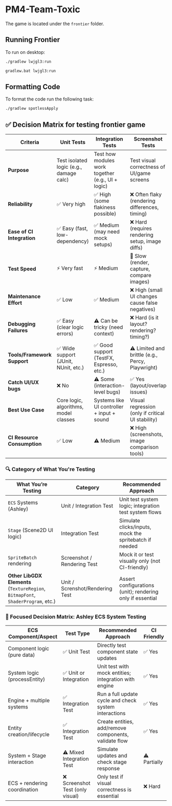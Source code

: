 # PM4-Team-Toxic


The game is located under the `frontier` folder.

## Running Frontier

To run on desktop:

```sh
./gradlew lwjgl3:run
```


```bat
gradlew.bat lwjgl3:run
```

## Formatting Code

To format the code run the following task:
```sh
./gradlew spotlessApply
```


## ✅ Decision Matrix for testing frontier game

| **Criteria**                       | **Unit Tests**                              | **Integration Tests**                              | **Screenshot Tests**                               |
|-----------------------------------|---------------------------------------------|----------------------------------------------------|----------------------------------------------------|
| **Purpose**                       | Test isolated logic (e.g., damage calc)     | Test how modules work together (e.g., UI + logic)  | Test visual correctness of UI/game screens         |
| **Reliability**                   | ✅ Very high                                | ✅ High (some flakiness possible)                  | ❌ Often flaky (rendering differences, timing)     |
| **Ease of CI Integration**        | ✅ Easy (fast, low-dependency)              | ✅ Medium (may need mock setups)                   | ❌ Hard (requires rendering setup, image diffs)    |
| **Test Speed**                    | ⚡ Very fast                                 | ⚡ Medium                                           | 🐢 Slow (render, capture, compare images)          |
| **Maintenance Effort**           | ✅ Low                                      | ✅ Medium                                           | ❌ High (small UI changes cause false negatives)   |
| **Debugging Failures**            | ✅ Easy (clear logic errors)                | ⚠ Can be tricky (need context)                     | ❌ Hard (is it layout? rendering? timing?)         |
| **Tools/Framework Support**      | ✅ Wide support (JUnit, NUnit, etc.)        | ✅ Good support (TestFX, Espresso, etc.)           | ⚠ Limited and brittle (e.g., Percy, Playwright)   |
| **Catch UI/UX bugs**             | ❌ No                                       | ⚠ Some (interaction-level bugs)                    | ✅ Yes (layout/overlap issues)                     |
| **Best Use Case**                | Core logic, algorithms, model classes       | Systems like UI controller + input + sound         | Visual regression (only if critical UI stability) |
| **CI Resource Consumption**      | ✅ Low                                       | ⚠ Medium                                           | ❌ High (screenshots, image comparison tools)      |


### 🔍 Category of What You're Testing

| **What You’re Testing**         | Category                        | Recommended Approach                                 |
|-------------------------------|----------------------------------|-------------------------------------------------------|
| `ECS` Systems (Ashley)         | Unit / Integration Test         | Unit test system logic; integration test system flows |
| `Stage` (Scene2D UI logic)     | Integration Test                | Simulate clicks/inputs, mock the spritebatch if needed|
| `SpriteBatch` rendering        | Screenshot / Rendering Test     | Mock it or test visually only (not CI-friendly)       |
| **Other LibGDX Elements** (`TextureRegion`, `BitmapFont`, `ShaderProgram`, etc.) | Unit / Screnshot/Rendering Test | Assert configurations (unit); rendering only if essential | ⚠ Depends on element |

### 🧠 Focused Decision Matrix: Ashley ECS System Testing

| **ECS Component/Aspect**       | **Test Type**            | **Recommended Approach**                             | **CI Friendly** |
|-------------------------------|--------------------------|------------------------------------------------------|------------------|
| Component logic (pure data)   | ✅ Unit Test              | Directly test component state updates                | ✅ Yes            |
| System logic (processEntity)  | ✅ Unit or Integration    | Unit test with mock entities; integration with engine| ✅ Yes            |
| Engine + multiple systems     | ✅ Integration Test       | Run a full update cycle and check system interactions| ✅ Yes            |
| Entity creation/lifecycle     | ✅ Integration Test       | Create entities, add/remove components, validate flow| ✅ Yes            |
| System + Stage interaction    | ⚠ Mixed Integration Test | Simulate updates and check stage response            | ⚠ Partially      |
| ECS + rendering coordination  | ❌ Screenshot Test (only visual) | Only test if visual correctness is essential  | ❌ Hard            |
